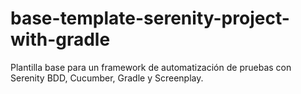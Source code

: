 # base-template-serenity-project-with-gradle
Plantilla base para un framework de automatización de pruebas con Serenity BDD, Cucumber, Gradle y Screenplay.
